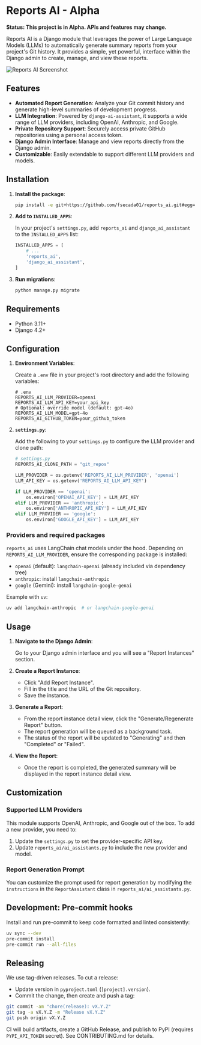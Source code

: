 
# Reports AI - Alpha

**Status: This project is in Alpha. APIs and features may change.**

Reports AI is a Django module that leverages the power of Large Language Models (LLMs) to automatically generate summary reports from your project's Git history. It provides a simple, yet powerful, interface within the Django admin to create, manage, and view these reports.

![Reports AI Screenshot](https://placehold.co/600x400)

## Features

- **Automated Report Generation**: Analyze your Git commit history and generate high-level summaries of development progress.
- **LLM Integration**: Powered by `django-ai-assistant`, it supports a wide range of LLM providers, including OpenAI, Anthropic, and Google.
- **Private Repository Support**: Securely access private GitHub repositories using a personal access token.
- **Django Admin Interface**: Manage and view reports directly from the Django admin.
- **Customizable**: Easily extendable to support different LLM providers and models.

## Installation

1.  **Install the package**:

    ```bash
    pip install -e git+https://github.com/fsecada01/reports_ai.git#egg=reports_ai
    ```

2.  **Add to `INSTALLED_APPS`**:

    In your project's `settings.py`, add `reports_ai` and `django_ai_assistant` to the `INSTALLED_APPS` list:

    ```python
    INSTALLED_APPS = [
        # ...
        'reports_ai',
        'django_ai_assistant',
    ]
    ```

3.  **Run migrations**:

    ```bash
    python manage.py migrate
    ```

## Requirements

- Python 3.11+
- Django 4.2+

## Configuration

1.  **Environment Variables**:

    Create a `.env` file in your project's root directory and add the following variables:

    ```
    # .env
    REPORTS_AI_LLM_PROVIDER=openai
    REPORTS_AI_LLM_API_KEY=your_api_key
    # Optional: override model (default: gpt-4o)
    REPORTS_AI_LLM_MODEL=gpt-4o
    REPORTS_AI_GITHUB_TOKEN=your_github_token
    ```

2.  **`settings.py`**:

    Add the following to your `settings.py` to configure the LLM provider and clone path:

    ```python
    # settings.py
    REPORTS_AI_CLONE_PATH = "git_repos"

    LLM_PROVIDER = os.getenv('REPORTS_AI_LLM_PROVIDER', 'openai')
    LLM_API_KEY = os.getenv('REPORTS_AI_LLM_API_KEY')

    if LLM_PROVIDER == 'openai':
        os.environ['OPENAI_API_KEY'] = LLM_API_KEY
    elif LLM_PROVIDER == 'anthropic':
        os.environ['ANTHROPIC_API_KEY'] = LLM_API_KEY
    elif LLM_PROVIDER == 'google':
        os.environ['GOOGLE_API_KEY'] = LLM_API_KEY
    ```

### Providers and required packages

`reports_ai` uses LangChain chat models under the hood. Depending on `REPORTS_AI_LLM_PROVIDER`, ensure the corresponding package is installed:

- `openai` (default): `langchain-openai` (already included via dependency tree)
- `anthropic`: install `langchain-anthropic`
- `google` (Gemini): install `langchain-google-genai`

Example with `uv`:

```bash
uv add langchain-anthropic  # or langchain-google-genai
```

## Usage

1.  **Navigate to the Django Admin**:

    Go to your Django admin interface and you will see a "Report Instances" section.

2.  **Create a Report Instance**:

    -   Click "Add Report Instance".
    -   Fill in the title and the URL of the Git repository.
    -   Save the instance.

3.  **Generate a Report**:

    -   From the report instance detail view, click the "Generate/Regenerate Report" button.
    -   The report generation will be queued as a background task.
    -   The status of the report will be updated to "Generating" and then "Completed" or "Failed".

4.  **View the Report**:

    -   Once the report is completed, the generated summary will be displayed in the report instance detail view.

## Customization

### Supported LLM Providers

This module supports OpenAI, Anthropic, and Google out of the box. To add a new provider, you need to:

1.  Update the `settings.py` to set the provider-specific API key.
2.  Update `reports_ai/ai_assistants.py` to include the new provider and model.

### Report Generation Prompt

You can customize the prompt used for report generation by modifying the `instructions` in the `ReportAssistant` class in `reports_ai/ai_assistants.py`.

## Development: Pre-commit hooks

Install and run pre-commit to keep code formatted and linted consistently:

```bash
uv sync --dev
pre-commit install
pre-commit run --all-files
```

## Releasing

We use tag-driven releases. To cut a release:

- Update version in `pyproject.toml` (`[project].version`).
- Commit the change, then create and push a tag:

```bash
git commit -am "chore(release): vX.Y.Z"
git tag -a vX.Y.Z -m "Release vX.Y.Z"
git push origin vX.Y.Z
```

CI will build artifacts, create a GitHub Release, and publish to PyPI (requires `PYPI_API_TOKEN` secret). See CONTRIBUTING.md for details.
